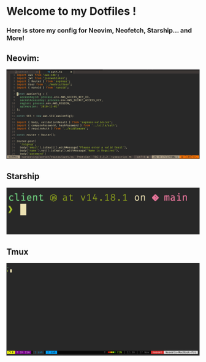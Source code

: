 # Welcome to my Dotfiles !

### Here is store my config for Neovim, Neofetch, Starship... and More!

## Neovim:
<img src='img/nvim.png' />

## Starship
<img src='img/starship.png' />

## Tmux
<img src='img/tmux.png' />
